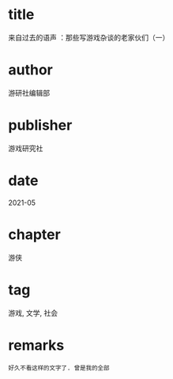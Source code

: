 # title
来自过去的语声 ：那些写游戏杂谈的老家伙们（一）

# author
游研社编辑部

# publisher
游戏研究社

# date
2021-05

# chapter
游侠

# tag
游戏, 文学, 社会

# remarks
`好久不看这样的文字了. 曾是我的全部`
